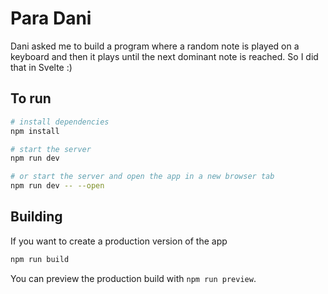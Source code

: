 # Para Dani

Dani asked me to build a program where a random note is played on a keyboard and then it plays until the next dominant note is reached. So I did that in Svelte :)

## To run

```bash
# install dependencies
npm install

# start the server
npm run dev

# or start the server and open the app in a new browser tab
npm run dev -- --open
```

## Building
If you want to create a production version of the app

```bash
npm run build
```

You can preview the production build with `npm run preview`.
